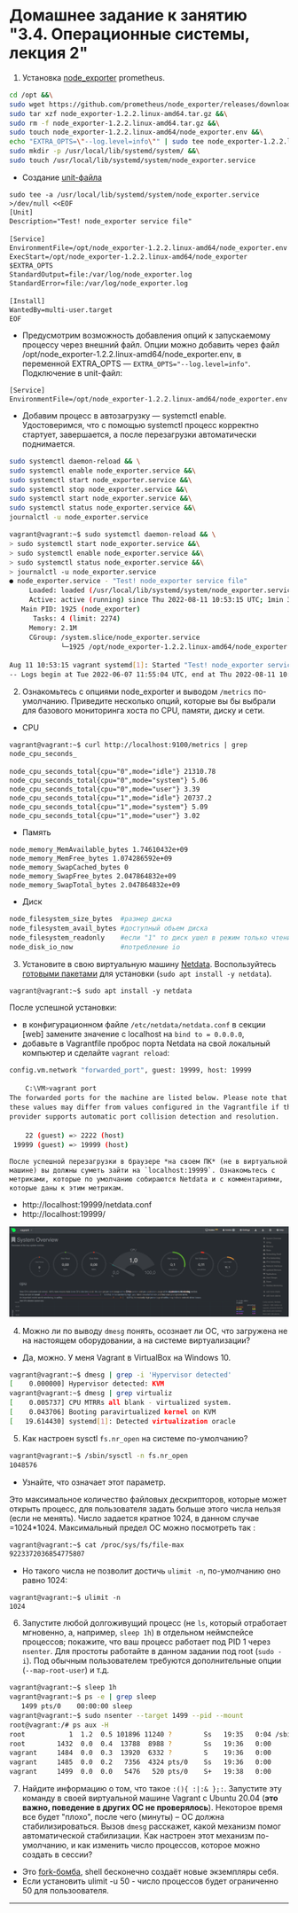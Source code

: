 # Домашнее задание к занятию "3.4. Операционные системы, лекция 2"

1. Установка [node_exporter](https://github.com/prometheus/node_exporter/releases) prometheus.
```bash
cd /opt &&\
sudo wget https://github.com/prometheus/node_exporter/releases/download/v1.2.2/node_exporter-1.2.2.linux-amd64.tar.gz &&\
sudo tar xzf node_exporter-1.2.2.linux-amd64.tar.gz &&\
sudo rm -f node_exporter-1.2.2.linux-amd64.tar.gz &&\
sudo touch node_exporter-1.2.2.linux-amd64/node_exporter.env &&\
echo "EXTRA_OPTS=\"--log.level=info\"" | sudo tee node_exporter-1.2.2.linux-amd64/node_exporter.env &&\
sudo mkdir -p /usr/local/lib/systemd/system/ &&\
sudo touch /usr/local/lib/systemd/system/node_exporter.service
```

- Создание [unit-файла](https://www.freedesktop.org/software/systemd/man/systemd.service.html)
```
sudo tee -a /usr/local/lib/systemd/system/node_exporter.service >/dev/null <<EOF
[Unit]
Description="Test! node_exporter service file"

[Service]
EnvironmentFile=/opt/node_exporter-1.2.2.linux-amd64/node_exporter.env
ExecStart=/opt/node_exporter-1.2.2.linux-amd64/node_exporter $EXTRA_OPTS
StandardOutput=file:/var/log/node_exporter.log
StandardError=file:/var/log/node_exporter.log

[Install]
WantedBy=multi-user.target
EOF 
```
- Предусмотрим возможность добавления опций к запускаемому процессу через внешний файл.
Опции можно добавить через файл /opt/node_exporter-1.2.2.linux-amd64/node_exporter.env, в переменной EXTRA_OPTS — `EXTRA_OPTS="--log.level=info"`. Подключение в unit-файл: 
```
[Service]
EnvironmentFile=/opt/node_exporter-1.2.2.linux-amd64/node_exporter.env
```

- Добавим процесс в автозагрузку — systemctl enable. Удостоверимся, что с помощью systemctl процесс корректно стартует, завершается, а после перезагрузки автоматически поднимается.
```bash
sudo systemctl daemon-reload && \
sudo systemctl enable node_exporter.service &&\
sudo systemctl start node_exporter.service &&\
sudo systemctl stop node_exporter.service &&\
sudo systemctl start node_exporter.service &&\
sudo systemctl status node_exporter.service &&\
journalctl -u node_exporter.service
```

```bash
vagrant@vagrant:~$ sudo systemctl daemon-reload && \
> sudo systemctl start node_exporter.service &&\
> sudo systemctl enable node_exporter.service &&\
> sudo systemctl status node_exporter.service &&\
> journalctl -u node_exporter.service
● node_exporter.service - "Test! node_exporter service file"
     Loaded: loaded (/usr/local/lib/systemd/system/node_exporter.service; enabled; vendor preset: enabled)
     Active: active (running) since Thu 2022-08-11 10:53:15 UTC; 1min 3s ago
   Main PID: 1925 (node_exporter)
      Tasks: 4 (limit: 2274)
     Memory: 2.1M
     CGroup: /system.slice/node_exporter.service
             └─1925 /opt/node_exporter-1.2.2.linux-amd64/node_exporter --log.level=info

Aug 11 10:53:15 vagrant systemd[1]: Started "Test! node_exporter service file".
-- Logs begin at Tue 2022-06-07 11:55:04 UTC, end at Thu 2022-08-11 10:54:19 UTC. --
```
2. Ознакомьтесь с опциями node_exporter и выводом `/metrics` по-умолчанию. Приведите несколько опций, которые вы бы выбрали для базового мониторинга хоста по CPU, памяти, диску и сети.

- CPU
```
vagrant@vagrant:~$ curl http://localhost:9100/metrics | grep node_cpu_seconds_

node_cpu_seconds_total{cpu="0",mode="idle"} 21310.78
node_cpu_seconds_total{cpu="0",mode="system"} 5.06
node_cpu_seconds_total{cpu="0",mode="user"} 3.39
node_cpu_seconds_total{cpu="1",mode="idle"} 20737.2
node_cpu_seconds_total{cpu="1",mode="system"} 5.09
node_cpu_seconds_total{cpu="1",mode="user"} 3.02
```
- Память
```
node_memory_MemAvailable_bytes 1.74610432e+09
node_memory_MemFree_bytes 1.074286592e+09
node_memory_SwapCached_bytes 0
node_memory_SwapFree_bytes 2.047864832e+09
node_memory_SwapTotal_bytes 2.047864832e+09
```
- Диск
```bash
node_filesystem_size_bytes	#размер диска
node_filesystem_avail_bytes	#доступный обьем диска
node_filesystem_readonly	#если "1" то диск ушел в режим только чтение
node_disk_io_now			#потребление io
```

3. Установите в свою виртуальную машину [Netdata](https://github.com/netdata/netdata). Воспользуйтесь [готовыми пакетами](https://packagecloud.io/netdata/netdata/install) для установки (`sudo apt install -y netdata`).
```
vagrant@vagrant:~$ sudo apt install -y netdata
```
После успешной установки: 
- в конфигурационном файле `/etc/netdata/netdata.conf` в секции [web] замените значение с localhost на `bind to = 0.0.0.0`,
- добавьте в Vagrantfile проброс порта Netdata на свой локальный компьютер и сделайте `vagrant reload`:

```bash
config.vm.network "forwarded_port", guest: 19999, host: 19999

	C:\VM>vagrant port
The forwarded ports for the machine are listed below. Please note that
these values may differ from values configured in the Vagrantfile if the
provider supports automatic port collision detection and resolution.

    22 (guest) => 2222 (host)
 19999 (guest) => 19999 (host)
```
    После успешной перезагрузки в браузере *на своем ПК* (не в виртуальной машине) вы должны суметь зайти на `localhost:19999`. Ознакомьтесь с метриками, которые по умолчанию собираются Netdata и с комментариями, которые даны к этим метрикам.
- http://localhost:19999/netdata.conf
- http://localhost:19999/

![netdata](https://github.com/dlomov/sysadm-homeworks/blob/master/03-sysadmin-04-os/netdata.PNG)

4. Можно ли по выводу `dmesg` понять, осознает ли ОС, что загружена не на настоящем оборудовании, а на системе виртуализации?
- Да, можно. У меня Vagrant в VirtualBox на Windows 10.
```bash
vagrant@vagrant:~$ dmesg | grep -i 'Hypervisor detected'
[    0.000000] Hypervisor detected: KVM
vagrant@vagrant:~$ dmesg | grep virtualiz
[    0.005737] CPU MTRRs all blank - virtualized system.
[    0.043706] Booting paravirtualized kernel on KVM
[   19.614430] systemd[1]: Detected virtualization oracle
```
5. Как настроен sysctl `fs.nr_open` на системе по-умолчанию?
```bash
vagrant@vagrant:~$ /sbin/sysctl -n fs.nr_open
1048576
```
 - Узнайте, что означает этот параметр. 

Это максимальное количество файловых дескрипторов, которые может открыть процесс, для пользователя задать больше этого числа нельзя (если не менять). Число задается кратное 1024, в данном случае =1024*1024.
Максимальный предел ОС можно посмотреть так :
```bash
vagrant@vagrant:~$ cat /proc/sys/fs/file-max
9223372036854775807
```
- Но такого числа не позволит достичь `ulimit -n`, по-умолчанию оно равно 1024:
```
vagrant@vagrant:~$ ulimit -n
1024
```
6. Запустите любой долгоживущий процесс (не `ls`, который отработает мгновенно, а, например, `sleep 1h`) в отдельном неймспейсе процессов; покажите, что ваш процесс работает под PID 1 через `nsenter`. Для простоты работайте в данном задании под root (`sudo -i`). Под обычным пользователем требуются дополнительные опции (`--map-root-user`) и т.д.

```bash
vagrant@vagrant:~$ sleep 1h
vagrant@vagrant:~$ ps -e | grep sleep
   1499 pts/0    00:00:00 sleep
vagrant@vagrant:~$ sudo nsenter --target 1499 --pid --mount
root@vagrant:/# ps aux -H
root           1  1.2  0.5 101896 11240 ?        Ss   19:35   0:04 /sbin/init
root        1432  0.0  0.4  13788  8988 ?        Ss   19:36   0:00     sshd: vagrant [priv]
vagrant     1484  0.0  0.3  13920  6332 ?        S    19:36   0:00       sshd: vagrant@pts/0
vagrant     1485  0.0  0.2   7356  4324 pts/0    Ss   19:36   0:00         -bash
vagrant     1499  0.0  0.0   5476   520 pts/0    S+   19:38   0:00           sleep 1h
```
7. Найдите информацию о том, что такое `:(){ :|:& };:`. Запустите эту команду в своей виртуальной машине Vagrant с Ubuntu 20.04 (**это важно, поведение в других ОС не проверялось**). Некоторое время все будет "плохо", после чего (минуты) – ОС должна стабилизироваться. Вызов `dmesg` расскажет, какой механизм помог автоматической стабилизации. Как настроен этот механизм по-умолчанию, и как изменить число процессов, которое можно создать в сессии?

- Это [fork-бомба](https://en.wikipedia.org/wiki/Fork_bomb), shell бесконечно создаёт новые экземпляры себя.
- Если установить ulimit -u 50 - число процессов будет ограниченно 50 для пользоователя.

---
